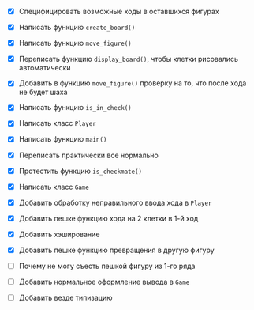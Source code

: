 
- [x] Специфицировать возможные ходы в оставшихся фигурах
- [x] Написать функцию `create_board()`
- [x] Написать функцию `move_figure()`
- [x] Переписать функцию `display_board()`, чтобы клетки рисовались автоматически
- [x] Добавить в функцию `move_figure()` проверку на то, что после хода не будет шаха
- [x] Написать функцию `is_in_check()`
- [x] Написать класс `Player`
- [x] Написать функцию `main()`

- [x] Переписать практически все нормально

- [x] Протестить функцию `is_checkmate()`
- [x] Написать класс `Game`
- [x] Добавить обработку неправильного ввода хода в `Player`
- [x] Добавить пешке функцию хода на 2 клетки в 1-й ход
- [x] Добавить хэширование
- [x] Добавить пешке функцию превращения в другую фигуру
- [ ] Почему не могу съесть пешкой фигуру из 1-го ряда
- [ ] Добавить нормальное оформление вывода в `Game`

- [ ] Добавить везде типизацию

